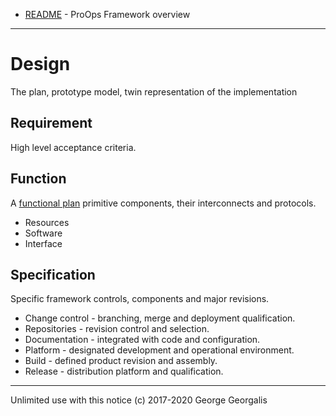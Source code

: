 * [README](README.md) - ProOps Framework overview 
---
# Design

The plan, prototype model, twin representation of the implementation

## Requirement

High level acceptance criteria.

## Function

A [functional plan](design/function.md) primitive components, their interconnects and protocols.

* Resources
* Software
* Interface

## Specification
 
Specific framework controls, components and major revisions. 

* Change control - branching, merge and deployment qualification.
* Repositories - revision control and selection. 
* Documentation - integrated with code and configuration.
* Platform - designated development and operational environment.
* Build - defined product revision and assembly.
* Release - distribution platform and qualification.

---
Unlimited use with this notice (c) 2017-2020 George Georgalis
